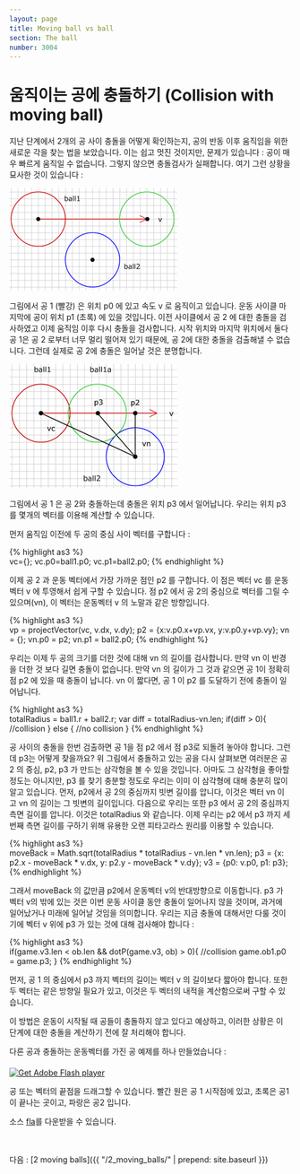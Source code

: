 ```yaml
---
layout: page
title: Moving ball vs ball
section: The ball
number: 3004
---
```


# 움직이는 공에 충돌하기 (Collision with moving ball)

지난 단계에서 2개의 공 사이 충돌을 어떻게 확인하는지, 공의 반동 이후 움직임을 위한 새로운 각을 찾는 법을 보았습니다. 이는 쉽고 멋진 것이지만, 문제가 있습니다 : 공이 매우 빠르게 움직일 수 없습니다. 그렇지 않으면 충돌검사가 실패합니다. 여기 그런 상황을 묘사한 것이 있습니다 :

![Alt 공의 충돌이 실패할 경우](../img/tut10_1.gif)

그림에서 공 1 (빨강) 은 위치 p0 에 있고 속도 v 로 움직이고 있습니다. 운동 사이클 마지막에 공이 위치 p1 (초록) 에 있을 것입니다. 이전 사이클에서 공 2 에 대한 충돌을 검사하였고 이제 움직임 이후 다시 충돌을 검사합니다. 시작 위치와 마지막 위치에서 둘다 공 1은 공 2 로부터 너무 멀리 떨어져 있기 때문에, 공 2에 대한 충돌을 검출해낼 수 없습니다. 그런데 실제로 공 2에 충돌은 일어날 것은 분명합니다.

![Alt 움직이는 공의 충돌](../img/tut10_2.gif)

그림에서 공 1 은 공 2와 충돌하는데 충돌은 위치 p3 에서 일어납니다. 우리는 위치 p3 를 몇개의 벡터를 이용해 계산할 수 있습니다.

먼저 움직임 이전에 두 공의 중심 사이 벡터를 구합니다 :

{% highlight as3 %}  
vc={};
vc.p0=ball1.p0;
vc.p1=ball2.p0;
{% endhighlight %}

이제 공 2 과 운동 벡터에서 가장 가까운 점인 p2 를 구합니다. 이 점은 벡터 vc 를 운동 벡터 v 에 투영해서 쉽게 구할 수 있습니다. 점 p2 에서 공 2의 중심으로 벡터를 그릴 수 있으며(vn), 이 벡터는 운동벡터 v 의 노말과 같은 방향입니다.

{% highlight as3 %}  
vp = projectVector(vc, v.dx, v.dy);
p2 = {x:v.p0.x+vp.vx, y:v.p0.y+vp.vy};
vn = {};
vn.p0 = p2;
vn.p1 = ball2.p0;
{% endhighlight %}

우리는 이제 두 공의 크기를 더한 것에 대해 vn 의 길이를 검사합니다. 만약 vn 이 반경을 더한 것 보다 길면 충돌이 없습니다. 만약 vn 의 길이가 그 것과 같으면 공 1이 정확히 점 p2 에 있을 때 충돌이 납니다. vn 이 짧다면, 공 1 이 p2 를 도달하기 전에 충돌이 일어납니다.

{% highlight as3 %}  
totalRadius = ball1.r + ball2.r;
var diff = totalRadius-vn.len;
if(diff > 0){
  //collision
} else {
  //no collision
}
{% endhighlight %}

공 사이의 충돌을 한번 검출하면 공 1을 점 p2 에서 점 p3로 되돌려 놓아야 합니다. 그런데 p3는 어떻게 찾을까요? 위 그림에서 충돌하고 있는 공을 다시 살펴보면 여러분은 공 2 의 중심, p2, p3 가 만드는 삼각형을 볼 수 있을 것입니다. 아마도 그 삼각형을 좋아할 정도는 아니지만, p3 를 찾기 충분할 정도로 우리는 이미 이 삼각형에 대해 충분히 많이 알고 있습니다. 먼저, p2에서 공 2의 중심까지 빗변 길이를 압니다, 이것은 벡터 vn 이고 vn 의 길이는 그 빗변의 길이입니다. 다음으로 우리는 또한 p3 에서 공 2의 중심까지 측면 길이를 압니다. 이것은 totalRadius 와 같습니다. 이제 우리는 p2 에서 p3 까지 세번째 측면 길이를 구하기 위해 유용한 오랜 피타고라스 원리를 이용할 수 있습니다.

{% highlight as3 %}  
moveBack = Math.sqrt(totalRadius * totalRadius - vn.len * vn.len);
p3 = {x: p2.x - moveBack * v.dx, y: p2.y - moveBack * v.dy};
v3 = {p0: v.p0, p1: p3};
{% endhighlight %}

그래서 moveBack 의 값만큼 p2에서 운동벡터 v의 반대방향으로 이동합니다. p3 가 벡터 v의 밖에 있는 것은 이번 운동 사이클 동안 충돌이 일어나지 않을 것이며, 과거에 일어났거나 미래에 일어날 것임을 의미합니다. 우리는 지금 충돌에 대해서만 다룰 것이기에 벡터 v 위에 p3 가 있는 것에 대해 검사해야 합니다 :

{% highlight as3 %}  
if(game.v3.len < ob.len && dotP(game.v3, ob) > 0){
  //collision
  game.ob1.p0 = game.p3;
}
{% endhighlight %}

먼저, 공 1 의 중심에서 p3 까지 벡터의 길이는 벡터 v 의 길이보다 짧아야 합니다. 또한 두 벡터는 같은 방향일 필요가 있고, 이것은 두 벡터의 내적을 계산함으로써 구할 수 있습니다.

이 방법은 운동이 시작될 때 공들이 충돌하지 않고 있다고 예상하고, 이러한 상황은 이 단계에 대한 충돌을 계산하기 전에 잘 처리해야 합니다.

다른 공과 충돌하는 운동벡터를 가진 공 예제를 하나 만들었습니다 :

<div id="flashContent">
    <object classid="clsid:d27cdb6e-ae6d-11cf-96b8-444553540000" width="300" height="200" id="vect10" align="middle">
        <param name="movie" value="vect10.swf" />
        <param name="quality" value="high" />
        <param name="bgcolor" value="#ffffff" />
        <param name="play" value="true" />
        <param name="loop" value="true" />
        <param name="wmode" value="opaque" />
        <param name="scale" value="noborder" />
        <param name="menu" value="false" />
        <param name="devicefont" value="false" />
        <param name="salign" value="" />
        <param name="allowScriptAccess" value="sameDomain" />
        <!--[if !IE]>-->
        <object type="application/x-shockwave-flash" data="vect10.swf" width="300" height="200">
            <param name="movie" value="vect10.swf" />
            <param name="quality" value="high" />
            <param name="bgcolor" value="#ffffff" />
            <param name="play" value="true" />
            <param name="loop" value="true" />
            <param name="wmode" value="opaque" />
            <param name="scale" value="noborder" />
            <param name="menu" value="false" />
            <param name="devicefont" value="false" />
            <param name="salign" value="" />
            <param name="allowScriptAccess" value="sameDomain" />
        <!--<![endif]-->
            <a href="http://www.adobe.com/go/getflash">
                <img src="http://www.adobe.com/images/shared/download_buttons/get_flash_player.gif" alt="Get Adobe Flash player" />
            </a>
        <!--[if !IE]>-->
        </object>
        <!--<![endif]-->
    </object>
</div>


공 또는 벡터의 끝점을 드래그할 수 있습니다. 빨간 원은 공 1 시작점에 있고, 초록은 공1 이 끝나는 곳이고, 파랑은 공2 입니다.

<p>소스 <a href="vect10.fla">fla</a>를 다운받을 수 있습니다. </p>


<br>
<br>
다음 : [2 moving balls]({{ "/2_moving_balls/" | prepend: site.baseurl }})




